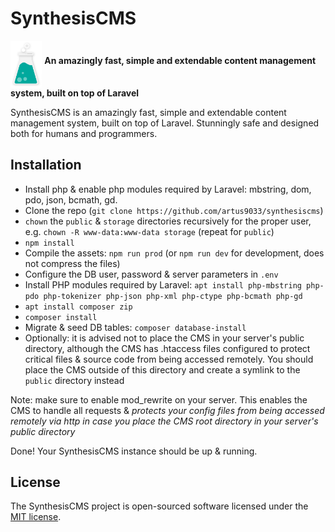 # SynthesisCMS

<p>
  <img align="middle" width="10%" src="https://github.com/artus9033/SynthesisCMS/raw/master/resources/assets/logos/dist/synthesiscms-icon.svg?sanitize=true">
  <strong>An amazingly fast, simple and extendable content management system, built on top of Laravel</strong>
</p>

SynthesisCMS is an amazingly fast, simple and extendable content management system, built on top of Laravel.
Stunningly safe and designed both for humans and programmers.

## Installation

 - Install php & enable php modules required by Laravel: mbstring, dom, pdo, json, bcmath, gd.
 - Clone the repo (`git clone https://github.com/artus9033/synthesiscms`)
 - `chown` the `public` & `storage` directories recursively for the proper user, e.g. `chown -R www-data:www-data storage` (repeat for `public`)
 - `npm install`
 - Compile the assets: `npm run prod` (or `npm run dev` for development, does not compress the files)
 - Configure the DB user, password & server parameters in `.env`
 - Install PHP modules required by Laravel: `apt install php-mbstring php-pdo php-tokenizer php-json php-xml php-ctype php-bcmath php-gd`
 - `apt install composer zip`
 - `composer install`
 - Migrate & seed DB tables: `composer database-install`
 - Optionally: it is advised not to place the CMS in your server's public directory, although the CMS has .htaccess files configured to protect critical files & source code from being accessed remotely. You should place the CMS outside of this directory and create a symlink to the `public` directory instead
 
 Note: make sure to enable mod_rewrite on your server. This enables the CMS to handle all requests & *protects your config files from being accessed remotely via http in case you place the CMS root directory in your server's public directory*
 
 Done! Your SynthesisCMS instance should be up & running.

## License

The SynthesisCMS project is open-sourced software licensed under the [MIT license](http://opensource.org/licenses/MIT).
